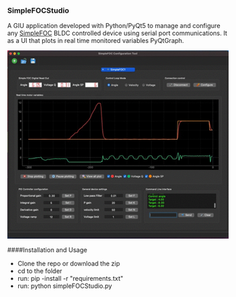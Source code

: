 ### SimpleFOCStudio


A GIU application developed  with Python/PyQt5 to manage and configure any [SimpleFOC](https://github.com/simplefoc)  BLDC controlled device using serial port communications. It as a UI that plots in real time monitored  variables PyQtGraph.

![SimpleFOCStudio](DOC/SimpleFOCStudio.gif?raw=true)

####Installation and Usage

- Clone the repo or download the zip
- cd to the folder
- run: pip -install -r "requirements.txt"
- run: python simpleFOCStudio.py
